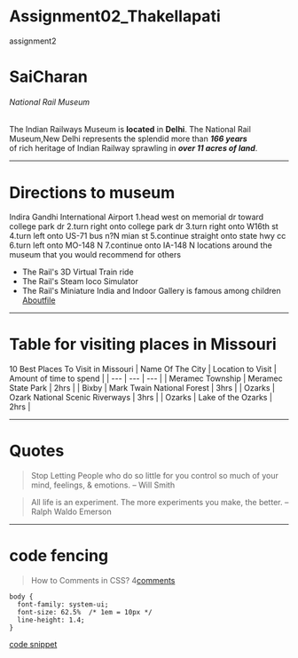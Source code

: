 # Assignment02_Thakellapati
assignment2
# SaiCharan
###### National Rail Museum
The Indian Railways Museum is **located** in **Delhi**.
The National Rail Museum,New Delhi represents the splendid more than ***166 years***<br>of rich heritage of Indian Railway sprawling in ***over 11 acres of land***.
_ _ _
# Directions to museum
Indira Gandhi International Airport
1.head west on memorial dr toward college park dr
2.turn right onto college park dr
3.turn right onto W16th st
4.turn left onto US-71 bus n?N mian st
5.continue straight onto state hwy cc
6.turn left onto MO-148 N
7.continue onto IA-148 N
locations around the museum that you would recommend for others
- The Rail's 3D Virtual Train ride
- The Rail's Steam loco Simulator
- The Rail's Miniature India and Indoor Gallery is famous among children
[Aboutfile](AboutMe.md)

_ _ _
# Table for visiting places in Missouri
10 Best Places To Visit in Missouri
| Name  Of The City | Location to Visit | Amount of time to spend |
| --- | --- | --- |
| Meramec Township | Meramec State Park | 2hrs |
| Bixby | Mark Twain National Forest | 3hrs |
| Ozarks | Ozark National Scenic Riverways | 3hrs |
| Ozarks | Lake of the Ozarks | 2hrs |

_ _ _
# Quotes
>Stop Letting People who do so little for you control so much of your mind, feelings, & emotions. – Will Smith

>All life is an experiment. The more experiments you make, the better. – Ralph Waldo Emerson

_ _ _
# code fencing
>How to Comments in CSS?
4[comments](https://www.w3schools.com/css/css_comments.asp)
```
body {
  font-family: system-ui;
  font-size: 62.5%  /* 1em = 10px */
  line-height: 1.4;
}
```
[code snippet](https://css-tricks.com/snippets/css/comments-in-css/)
